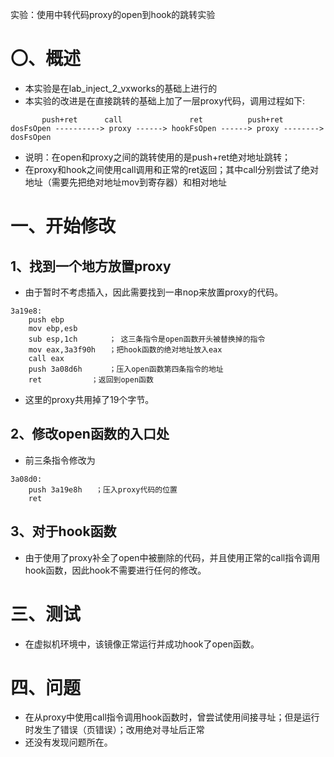 实验：使用中转代码proxy的open到hook的跳转实验

〇、概述
===============

- 本实验是在lab_inject_2_vxworks的基础上进行的
- 本实验的改进是在直接跳转的基础上加了一层proxy代码，调用过程如下:

```
 	   push+ret	     call               ret          push+ret
dosFsOpen ----------> proxy ------> hookFsOpen ------> proxy --------> dosFsOpen

```

- 说明：在open和proxy之间的跳转使用的是push+ret绝对地址跳转； 
- 在proxy和hook之间使用call调用和正常的ret返回；其中call分别尝试了绝对地址（需要先把绝对地址mov到寄存器）和相对地址


一、开始修改
===============

1、找到一个地方放置proxy
--------------

- 由于暂时不考虑插入，因此需要找到一串nop来放置proxy的代码。

```
3a19e8:
	push ebp
	mov ebp,esb
	sub esp,1ch       ； 这三条指令是open函数开头被替换掉的指令
	mov eax,3a3f90h   ；把hook函数的绝对地址放入eax
	call eax
	push 3a08d6h      ；压入open函数第四条指令的地址
	ret	          ；返回到open函数

```

- 这里的proxy共用掉了19个字节。


2、修改open函数的入口处
----------------

- 前三条指令修改为

```
3a08d0:
	push 3a19e8h   ；压入proxy代码的位置
	ret
```

3、对于hook函数
----------------

- 由于使用了proxy补全了open中被删除的代码，并且使用正常的call指令调用hook函数，因此hook不需要进行任何的修改。


三、测试
====================

- 在虚拟机环境中，该镜像正常运行并成功hook了open函数。


四、问题
===================

- 在从proxy中使用call指令调用hook函数时，曾尝试使用间接寻址；但是运行时发生了错误（页错误）；改用绝对寻址后正常
- 还没有发现问题所在。
